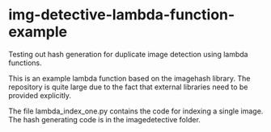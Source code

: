 # img-detective-lambda-function-example

Testing out hash generation for duplicate image detection using lambda functions.

This is an example lambda function based on the imagehash library. The
repository is quite large due to the fact that external libraries need to be
provided explicitly.

The file lambda_index_one.py contains the code for indexing a single image.
The hash generating code is in the imagedetective folder.